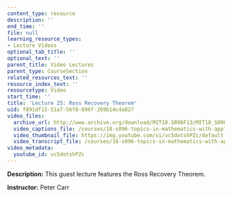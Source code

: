 ```yaml
---
content_type: resource
description: ''
end_time: ''
file: null
learning_resource_types:
- Lecture Videos
optional_tab_title: ''
optional_text: ''
parent_title: Video Lectures
parent_type: CourseSection
related_resources_text: ''
resource_index_text: ''
resourcetype: Video
start_time: ''
title: 'Lecture 25: Ross Recovery Theorem'
uid: f891df15-51a7-56f8-896f-269b14c4a827
video_files:
  archive_url: http://www.archive.org/download/MIT18.S096F13/MIT18_S096F13_lec25_300k.mp4
  video_captions_file: /courses/18-s096-topics-in-mathematics-with-applications-in-finance-fall-2013/f345251cc1285021be0eb745eb3d7220_vc5dotshPZc.vtt
  video_thumbnail_file: https://img.youtube.com/vi/vc5dotshPZc/default.jpg
  video_transcript_file: /courses/18-s096-topics-in-mathematics-with-applications-in-finance-fall-2013/cd62b78e8387fd565da5ac25c75b7782_vc5dotshPZc.pdf
video_metadata:
  youtube_id: vc5dotshPZc
---
```


**Description:** This guest lecture features the Ross Recovery Theorem.

**Instructor:** Peter Carr